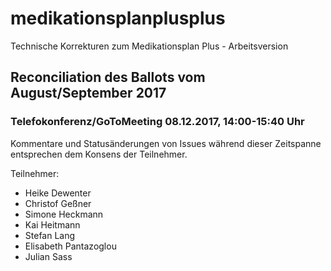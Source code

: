 # medikationsplanplusplus
Technische Korrekturen zum Medikationsplan Plus - Arbeitsversion

## Reconciliation des Ballots vom August/September 2017

### Telefokonferenz/GoToMeeting 08.12.2017, 14:00-15:40 Uhr

Kommentare und Statusänderungen von Issues während dieser Zeitspanne entsprechen dem Konsens der Teilnehmer.

Teilnehmer:
* Heike Dewenter
* Christof Geßner
* Simone Heckmann
* Kai Heitmann
* Stefan Lang
* Elisabeth Pantazoglou
* Julian Sass
